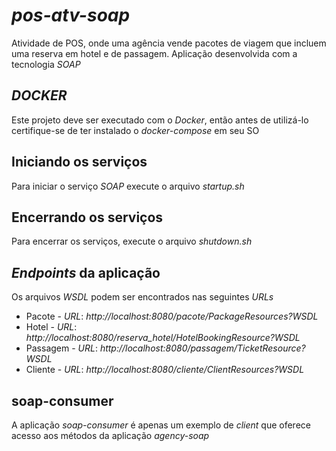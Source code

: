 # *pos-atv-soap*
Atividade de POS, onde uma agência vende pacotes de viagem que incluem uma reserva em hotel e de passagem. Aplicação desenvolvida com a tecnologia *SOAP*

## *DOCKER*
Este projeto deve ser executado com o *Docker*, então antes de utilizá-lo certifique-se de ter instalado o *docker-compose* em seu SO

## Iniciando os serviços
Para iniciar o serviço *SOAP* execute o arquivo *startup.sh*

## Encerrando os serviços
Para encerrar os serviços, execute o arquivo *shutdown.sh*

## *Endpoints* da aplicação
Os arquivos *WSDL* podem ser encontrados nas seguintes *URLs*
  * Pacote - *URL*: *http://localhost:8080/pacote/PackageResources?WSDL*
  * Hotel - *URL*: *http://localhost:8080/reserva_hotel/HotelBookingResource?WSDL*
  * Passagem - *URL*: *http://localhost:8080/passagem/TicketResource?WSDL*
  * Cliente - *URL*: *http://localhost:8080/cliente/ClientResources?WSDL*

## soap-consumer

A aplicação *soap-consumer* é apenas um exemplo de *client* que oferece acesso aos métodos da aplicação *agency-soap*
